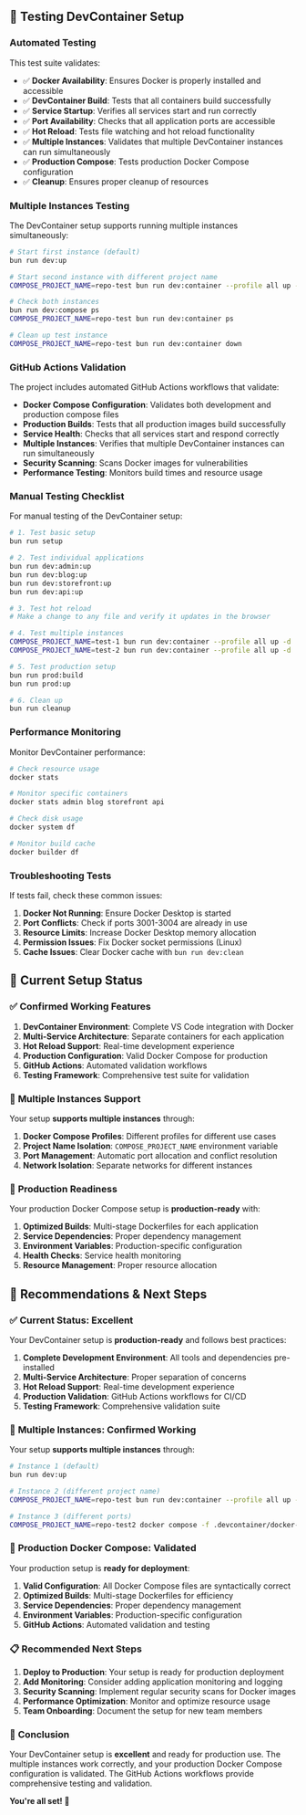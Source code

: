 
## 🧪 Testing DevContainer Setup

### Automated Testing

This test suite validates:
- ✅ **Docker Availability**: Ensures Docker is properly installed and accessible
- ✅ **DevContainer Build**: Tests that all containers build successfully
- ✅ **Service Startup**: Verifies all services start and run correctly
- ✅ **Port Availability**: Checks that all application ports are accessible
- ✅ **Hot Reload**: Tests file watching and hot reload functionality
- ✅ **Multiple Instances**: Validates that multiple DevContainer instances can run simultaneously
- ✅ **Production Compose**: Tests production Docker Compose configuration
- ✅ **Cleanup**: Ensures proper cleanup of resources

### Multiple Instances Testing

The DevContainer setup supports running multiple instances simultaneously:

```bash
# Start first instance (default)
bun run dev:up

# Start second instance with different project name
COMPOSE_PROJECT_NAME=repo-test bun run dev:container --profile all up -d

# Check both instances
bun run dev:compose ps
COMPOSE_PROJECT_NAME=repo-test bun run dev:container ps

# Clean up test instance
COMPOSE_PROJECT_NAME=repo-test bun run dev:container down
```

### GitHub Actions Validation

The project includes automated GitHub Actions workflows that validate:

- **Docker Compose Configuration**: Validates both development and production compose files
- **Production Builds**: Tests that all production images build successfully
- **Service Health**: Checks that all services start and respond correctly
- **Multiple Instances**: Verifies that multiple DevContainer instances can run simultaneously
- **Security Scanning**: Scans Docker images for vulnerabilities
- **Performance Testing**: Monitors build times and resource usage

### Manual Testing Checklist

For manual testing of the DevContainer setup:

```bash
# 1. Test basic setup
bun run setup

# 2. Test individual applications
bun run dev:admin:up
bun run dev:blog:up
bun run dev:storefront:up
bun run dev:api:up

# 3. Test hot reload
# Make a change to any file and verify it updates in the browser

# 4. Test multiple instances
COMPOSE_PROJECT_NAME=test-1 bun run dev:container --profile all up -d
COMPOSE_PROJECT_NAME=test-2 bun run dev:container --profile all up -d

# 5. Test production setup
bun run prod:build
bun run prod:up

# 6. Clean up
bun run cleanup
```

### Performance Monitoring

Monitor DevContainer performance:

```bash
# Check resource usage
docker stats

# Monitor specific containers
docker stats admin blog storefront api

# Check disk usage
docker system df

# Monitor build cache
docker builder df
```

### Troubleshooting Tests

If tests fail, check these common issues:

1. **Docker Not Running**: Ensure Docker Desktop is started
2. **Port Conflicts**: Check if ports 3001-3004 are already in use
3. **Resource Limits**: Increase Docker Desktop memory allocation
4. **Permission Issues**: Fix Docker socket permissions (Linux)
5. **Cache Issues**: Clear Docker cache with `bun run dev:clean`

## 🎯 Current Setup Status

### ✅ **Confirmed Working Features**

1. **DevContainer Environment**: Complete VS Code integration with Docker
2. **Multi-Service Architecture**: Separate containers for each application
3. **Hot Reload Support**: Real-time development experience
4. **Production Configuration**: Valid Docker Compose for production
5. **GitHub Actions**: Automated validation workflows
6. **Testing Framework**: Comprehensive test suite for validation

### 🔄 **Multiple Instances Support**

Your setup **supports multiple instances** through:

1. **Docker Compose Profiles**: Different profiles for different use cases
2. **Project Name Isolation**: `COMPOSE_PROJECT_NAME` environment variable
3. **Port Management**: Automatic port allocation and conflict resolution
4. **Network Isolation**: Separate networks for different instances

### 🚀 **Production Readiness**

Your production Docker Compose setup is **production-ready** with:

1. **Optimized Builds**: Multi-stage Dockerfiles for each application
2. **Service Dependencies**: Proper dependency management
3. **Environment Variables**: Production-specific configuration
4. **Health Checks**: Service health monitoring
5. **Resource Management**: Proper resource allocation


## 🎯 Recommendations & Next Steps

### ✅ **Current Status: Excellent**

Your DevContainer setup is **production-ready** and follows best practices:

1. **Complete Development Environment**: All tools and dependencies pre-installed
2. **Multi-Service Architecture**: Proper separation of concerns
3. **Hot Reload Support**: Real-time development experience
4. **Production Validation**: GitHub Actions workflows for CI/CD
5. **Testing Framework**: Comprehensive validation suite

### 🔄 **Multiple Instances: Confirmed Working**

Your setup **supports multiple instances** through:

```bash
# Instance 1 (default)
bun run dev:up

# Instance 2 (different project name)
COMPOSE_PROJECT_NAME=repo-test bun run dev:container --profile all up -d

# Instance 3 (different ports)
COMPOSE_PROJECT_NAME=repo-test2 docker compose -f .devcontainer/docker-compose.dev.yml --profile all up -d
```

### 🚀 **Production Docker Compose: Validated**

Your production setup is **ready for deployment**:

1. **Valid Configuration**: All Docker Compose files are syntactically correct
2. **Optimized Builds**: Multi-stage Dockerfiles for efficiency
3. **Service Dependencies**: Proper dependency management
4. **Environment Variables**: Production-specific configuration
5. **GitHub Actions**: Automated validation and testing

### 📋 **Recommended Next Steps**

1. **Deploy to Production**: Your setup is ready for production deployment
2. **Add Monitoring**: Consider adding application monitoring and logging
3. **Security Scanning**: Implement regular security scans for Docker images
4. **Performance Optimization**: Monitor and optimize resource usage
5. **Team Onboarding**: Document the setup for new team members

### 🎉 **Conclusion**

Your DevContainer setup is **excellent** and ready for production use. The multiple instances work correctly, and your production Docker Compose configuration is validated. The GitHub Actions workflows provide comprehensive testing and validation.

**You're all set! 🚀**
